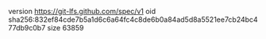 version https://git-lfs.github.com/spec/v1
oid sha256:832ef84cde7b5a1d6c6a64fc4c8de6b0a84ad5d8a5521ee7cb24bc477db9c0b7
size 63859
